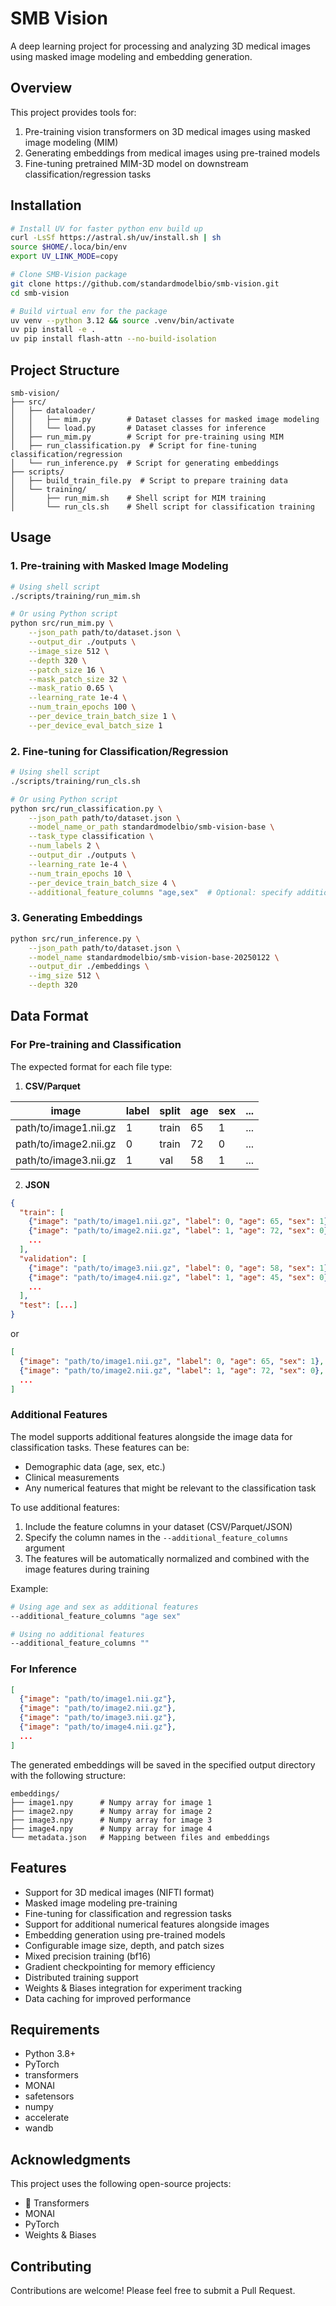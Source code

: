 # SMB Vision

A deep learning project for processing and analyzing 3D medical images using masked image modeling and embedding generation.

## Overview

This project provides tools for:
1. Pre-training vision transformers on 3D medical images using masked image modeling (MIM)
2. Generating embeddings from medical images using pre-trained models
3. Fine-tuning pretrained MIM-3D model on downstream classification/regression tasks

## Installation

```bash
# Install UV for faster python env build up
curl -LsSf https://astral.sh/uv/install.sh | sh
source $HOME/.loca/bin/env
export UV_LINK_MODE=copy

# Clone SMB-Vision package
git clone https://github.com/standardmodelbio/smb-vision.git
cd smb-vision

# Build virtual env for the package
uv venv --python 3.12 && source .venv/bin/activate
uv pip install -e .
uv pip install flash-attn --no-build-isolation
```

## Project Structure

```
smb-vision/
├── src/
│   ├── dataloader/
│   │   ├── mim.py        # Dataset classes for masked image modeling
│   │   └── load.py       # Dataset classes for inference
│   ├── run_mim.py        # Script for pre-training using MIM
│   ├── run_classification.py  # Script for fine-tuning classification/regression
│   └── run_inference.py  # Script for generating embeddings
├── scripts/
│   ├── build_train_file.py  # Script to prepare training data
│   └── training/
│       ├── run_mim.sh    # Shell script for MIM training
│       └── run_cls.sh    # Shell script for classification training
```

## Usage

### 1. Pre-training with Masked Image Modeling

```bash
# Using shell script
./scripts/training/run_mim.sh

# Or using Python script
python src/run_mim.py \
    --json_path path/to/dataset.json \
    --output_dir ./outputs \
    --image_size 512 \
    --depth 320 \
    --patch_size 16 \
    --mask_patch_size 32 \
    --mask_ratio 0.65 \
    --learning_rate 1e-4 \
    --num_train_epochs 100 \
    --per_device_train_batch_size 1 \
    --per_device_eval_batch_size 1
```

### 2. Fine-tuning for Classification/Regression

```bash
# Using shell script
./scripts/training/run_cls.sh

# Or using Python script
python src/run_classification.py \
    --json_path path/to/dataset.json \
    --model_name_or_path standardmodelbio/smb-vision-base \
    --task_type classification \
    --num_labels 2 \
    --output_dir ./outputs \
    --learning_rate 1e-4 \
    --num_train_epochs 10 \
    --per_device_train_batch_size 4 \
    --additional_feature_columns "age,sex"  # Optional: specify additional features
```

### 3. Generating Embeddings

```bash
python src/run_inference.py \
    --json_path path/to/dataset.json \
    --model_name standardmodelbio/smb-vision-base-20250122 \
    --output_dir ./embeddings \
    --img_size 512 \
    --depth 320
```

## Data Format

### For Pre-training and Classification

The expected format for each file type:

1. **CSV/Parquet**

| image | label | split | age | sex | ... |
|------------|-------|-------|-----|-----|-----|
| path/to/image1.nii.gz | 1 | train | 65 | 1 | ... |
| path/to/image2.nii.gz | 0 | train | 72 | 0 | ... |
| path/to/image3.nii.gz | 1 | val | 58 | 1 | ... |

2. **JSON**

```json
{
  "train": [
    {"image": "path/to/image1.nii.gz", "label": 0, "age": 65, "sex": 1},
    {"image": "path/to/image2.nii.gz", "label": 1, "age": 72, "sex": 0},
    ...
  ],
  "validation": [
    {"image": "path/to/image3.nii.gz", "label": 0, "age": 58, "sex": 1},
    {"image": "path/to/image4.nii.gz", "label": 1, "age": 45, "sex": 0},
    ...
  ],
  "test": [...]
}
```
or
```json
[
  {"image": "path/to/image1.nii.gz", "label": 0, "age": 65, "sex": 1},
  {"image": "path/to/image2.nii.gz", "label": 1, "age": 72, "sex": 0},
  ...
]
```

### Additional Features

The model supports additional features alongside the image data for classification tasks. These features can be:
- Demographic data (age, sex, etc.)
- Clinical measurements
- Any numerical features that might be relevant to the classification task

To use additional features:
1. Include the feature columns in your dataset (CSV/Parquet/JSON)
2. Specify the column names in the `--additional_feature_columns` argument
3. The features will be automatically normalized and combined with the image features during training

Example:
```bash
# Using age and sex as additional features
--additional_feature_columns "age sex"

# Using no additional features
--additional_feature_columns ""
```

### For Inference

```json
[
  {"image": "path/to/image1.nii.gz"},
  {"image": "path/to/image2.nii.gz"},
  {"image": "path/to/image3.nii.gz"},
  {"image": "path/to/image4.nii.gz"},
  ...
]
```

The generated embeddings will be saved in the specified output directory with the following structure:

```
embeddings/
├── image1.npy      # Numpy array for image 1
├── image2.npy      # Numpy array for image 2
├── image3.npy      # Numpy array for image 3
├── image4.npy      # Numpy array for image 4
└── metadata.json   # Mapping between files and embeddings
```

## Features

- Support for 3D medical images (NIFTI format)
- Masked image modeling pre-training
- Fine-tuning for classification and regression tasks
- Support for additional numerical features alongside images
- Embedding generation using pre-trained models
- Configurable image size, depth, and patch sizes
- Mixed precision training (bf16)
- Gradient checkpointing for memory efficiency
- Distributed training support
- Weights & Biases integration for experiment tracking
- Data caching for improved performance

## Requirements

- Python 3.8+
- PyTorch
- transformers
- MONAI
- safetensors
- numpy
- accelerate
- wandb

## Acknowledgments

This project uses the following open-source projects:
- 🤗 Transformers
- MONAI
- PyTorch
- Weights & Biases

## Contributing

Contributions are welcome! Please feel free to submit a Pull Request.
